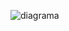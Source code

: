 ![diagrama](https://user-images.githubusercontent.com/91259007/174197691-e437bfa1-9682-4b7f-91ea-87a2112ada62.png)
